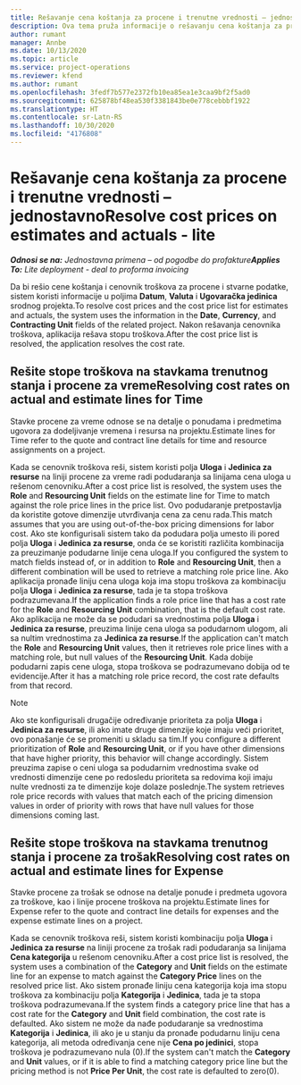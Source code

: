 ```yaml
---
title: Rešavanje cena koštanja za procene i trenutne vrednosti – jednostavno
description: Ova tema pruža informacije o rešavanju cena koštanja za procene i trenutno stanje.
author: rumant
manager: Annbe
ms.date: 10/13/2020
ms.topic: article
ms.service: project-operations
ms.reviewer: kfend
ms.author: rumant
ms.openlocfilehash: 3fedf7b577e2372fb10ea85ea1e3caa9bf2f5ad0
ms.sourcegitcommit: 625878bf48ea530f3381843be0e778cebbbf1922
ms.translationtype: HT
ms.contentlocale: sr-Latn-RS
ms.lasthandoff: 10/30/2020
ms.locfileid: "4176808"
---
```

# <a name="resolve-cost-prices-on-estimates-and-actuals---lite"></a><span data-ttu-id="07be0-103">Rešavanje cena koštanja za procene i trenutne vrednosti – jednostavno</span><span class="sxs-lookup"><span data-stu-id="07be0-103">Resolve cost prices on estimates and actuals - lite</span></span>

<span data-ttu-id="07be0-104">_**Odnosi se na:** Jednostavna primena – od pogodbe do profakture_</span><span class="sxs-lookup"><span data-stu-id="07be0-104">_**Applies To:** Lite deployment - deal to proforma invoicing_</span></span>

<span data-ttu-id="07be0-105">Da bi rešio cene koštanja i cenovnik troškova za procene i stvarne podatke, sistem koristi informacije u poljima **Datum**, **Valuta** i **Ugovaračka jedinica** srodnog projekta.</span><span class="sxs-lookup"><span data-stu-id="07be0-105">To resolve cost prices and the cost price list for estimates and actuals, the system uses the information in the **Date**, **Currency**, and **Contracting Unit** fields of the related project.</span></span> <span data-ttu-id="07be0-106">Nakon rešavanja cenovnika troškova, aplikacija rešava stopu troškova.</span><span class="sxs-lookup"><span data-stu-id="07be0-106">After the cost price list is resolved, the application resolves the cost rate.</span></span>

## <a name="resolving-cost-rates-on-actual-and-estimate-lines-for-time"></a><span data-ttu-id="07be0-107">Rešite stope troškova na stavkama trenutnog stanja i procene za vreme</span><span class="sxs-lookup"><span data-stu-id="07be0-107">Resolving cost rates on actual and estimate lines for Time</span></span>

<span data-ttu-id="07be0-108">Stavke procene za vreme odnose se na detalje o ponudama i predmetima ugovora za dodeljivanje vremena i resursa na projektu.</span><span class="sxs-lookup"><span data-stu-id="07be0-108">Estimate lines for Time refer to the quote and contract line details for time and resource assignments on a project.</span></span>

<span data-ttu-id="07be0-109">Kada se cenovnik troškova reši, sistem koristi polja **Uloga** i **Jedinica za resurse** na liniji procene za vreme radi podudaranja sa linijama cena uloga u rešenom cenovniku.</span><span class="sxs-lookup"><span data-stu-id="07be0-109">After a cost price list is resolved, the system uses the **Role** and **Resourcing Unit** fields on the estimate line for Time to match against the role price lines in the price list.</span></span> <span data-ttu-id="07be0-110">Ovo podudaranje pretpostavlja da koristite gotove dimenzije utvrđivanja cena za cenu rada.</span><span class="sxs-lookup"><span data-stu-id="07be0-110">This match assumes that you are using out-of-the-box pricing dimensions for labor cost.</span></span> <span data-ttu-id="07be0-111">Ako ste konfigurisali sistem tako da podudara polja umesto ili pored polja **Uloga** i **Jedinica za resurse**, onda će se koristiti različita kombinacija za preuzimanje podudarne linije cena uloga.</span><span class="sxs-lookup"><span data-stu-id="07be0-111">If you configured the system to match fields instead of, or in addition to **Role** and **Resourcing Unit**, then a different combination will be used to retrieve a matching role price line.</span></span> <span data-ttu-id="07be0-112">Ako aplikacija pronađe liniju cena uloga koja ima stopu troškova za kombinaciju polja **Uloga** i **Jedinica za resurse**, tada je ta stopa troškova podrazumevana.</span><span class="sxs-lookup"><span data-stu-id="07be0-112">If the application finds a role price line that has a cost rate for the **Role** and **Resourcing Unit** combination, that is the default cost rate.</span></span> <span data-ttu-id="07be0-113">Ako aplikacija ne može da se podudari sa vrednostima polja **Uloga** i **Jedinica za resurse**, preuzima linije cena uloga sa podudarnom ulogom, ali sa nultim vrednostima za **Jedinica za resurse**.</span><span class="sxs-lookup"><span data-stu-id="07be0-113">If the application can't match the **Role** and **Resourcing Unit** values, then it retrieves role price lines with a matching role, but null values of the **Resourcing Unit**.</span></span> <span data-ttu-id="07be0-114">Kada dobije podudarni zapis cene uloga, stopa troškova se podrazumevano dobija od te evidencije.</span><span class="sxs-lookup"><span data-stu-id="07be0-114">After it has a matching role price record, the cost rate defaults from that record.</span></span> 

> [!NOTE]
> <span data-ttu-id="07be0-115">Ako ste konfigurisali drugačije određivanje prioriteta za polja **Uloga** i **Jedinica za resurse**, ili ako imate druge dimenzije koje imaju veći prioritet, ovo ponašanje će se promeniti u skladu sa tim.</span><span class="sxs-lookup"><span data-stu-id="07be0-115">If you configure a different prioritization of **Role** and **Resourcing Unit**, or if you have other dimensions that have higher priority, this behavior will change accordingly.</span></span> <span data-ttu-id="07be0-116">Sistem preuzima zapise o ceni uloga sa podudarnim vrednostima svake od vrednosti dimenzije cene po redosledu prioriteta sa redovima koji imaju nulte vrednosti za te dimenzije koje dolaze poslednje.</span><span class="sxs-lookup"><span data-stu-id="07be0-116">The system retrieves role price records with values that match each of the pricing dimension values in order of priority with rows that have null values for those dimensions coming last.</span></span>

## <a name="resolving-cost-rates-on-actual-and-estimate-lines-for-expense"></a><span data-ttu-id="07be0-117">Rešite stope troškova na stavkama trenutnog stanja i procene za trošak</span><span class="sxs-lookup"><span data-stu-id="07be0-117">Resolving cost rates on actual and estimate lines for Expense</span></span>

<span data-ttu-id="07be0-118">Stavke procene za trošak se odnose na detalje ponude i predmeta ugovora za troškove, kao i linije procene troškova na projektu.</span><span class="sxs-lookup"><span data-stu-id="07be0-118">Estimate lines for Expense refer to the quote and contract line details for expenses and the expense estimate lines on a project.</span></span>

<span data-ttu-id="07be0-119">Kada se cenovnik troškova reši, sistem koristi kombinaciju polja **Uloga** i **Jedinica za resurse** na liniji procene za trošak radi podudaranja sa linijama **Cena kategorija** u rešenom cenovniku.</span><span class="sxs-lookup"><span data-stu-id="07be0-119">After a cost price list is resolved, the system uses a combination of the **Category** and **Unit** fields on the estimate line for an expense to match against the **Category Price** lines on the resolved price list.</span></span> <span data-ttu-id="07be0-120">Ako sistem pronađe liniju cena kategorija koja ima stopu troškova za kombinaciju polja **Kategorija** i **Jedinica**, tada je ta stopa troškova podrazumevana.</span><span class="sxs-lookup"><span data-stu-id="07be0-120">If the system finds a category price line that has a cost rate for the **Category** and **Unit** field combination, the cost rate is defaulted.</span></span> <span data-ttu-id="07be0-121">Ako sistem ne može da nađe podudaranje sa vrednostima **Kategorija** i **Jedinica**, ili ako je u stanju da pronađe podudarnu liniju cena kategorija, ali metoda određivanja cene nije **Cena po jedinici**, stopa troškova je podrazumevano nula (0).</span><span class="sxs-lookup"><span data-stu-id="07be0-121">If the system can't match the **Category** and **Unit** values, or if it is able to find a matching category price line but the pricing method is not **Price Per Unit**, the cost rate is defaulted to zero(0).</span></span>
